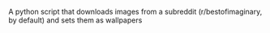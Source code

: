 A python script that downloads images from a subreddit (r/bestofimaginary, by default) and sets them as wallpapers
